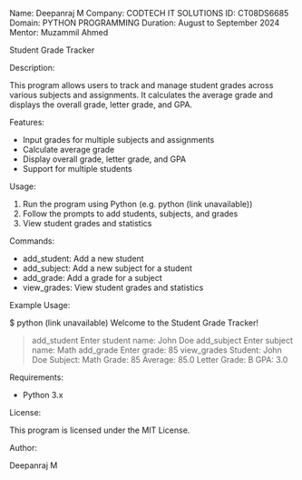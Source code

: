 Name: Deepanraj M
Company: CODTECH IT SOLUTIONS
ID: CT08DS6685
Domain: PYTHON PROGRAMMING
Duration: August to September 2024
Mentor: Muzammil Ahmed



Student Grade Tracker

Description:

This program allows users to track and manage student grades across various subjects and assignments. It calculates the average grade and displays the overall grade, letter grade, and GPA.

Features:

- Input grades for multiple subjects and assignments
- Calculate average grade
- Display overall grade, letter grade, and GPA
- Support for multiple students

Usage:

1. Run the program using Python (e.g. python (link unavailable))
2. Follow the prompts to add students, subjects, and grades
3. View student grades and statistics

Commands:

- add_student: Add a new student
- add_subject: Add a new subject for a student
- add_grade: Add a grade for a subject
- view_grades: View student grades and statistics

Example Usage:


$ python (link unavailable)
Welcome to the Student Grade Tracker!
> add_student
Enter student name: John Doe
> add_subject
Enter subject name: Math
> add_grade
Enter grade: 85
> view_grades
Student: John Doe
Subject: Math
Grade: 85
Average: 85.0
Letter Grade: B
GPA: 3.0


Requirements:

- Python 3.x

License:

This program is licensed under the MIT License.

Author:

Deepanraj M



